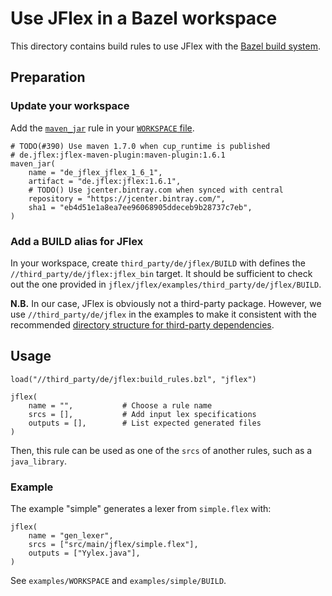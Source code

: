 # Use JFlex in a Bazel workspace

This directory contains build rules to use JFlex with the
[Bazel build system][bazel].

## Preparation
### Update your workspace

Add the [`maven_jar`][be_maven_jar] rule in your [`WORKSPACE` file][be_workspace].

    # TODO(#390) Use maven 1.7.0 when cup_runtime is published
    # de.jflex:jflex-maven-plugin:maven-plugin:1.6.1
    maven_jar(
        name = "de_jflex_jflex_1_6_1",
        artifact = "de.jflex:jflex:1.6.1",
        # TODO() Use jcenter.bintray.com when synced with central
        repository = "https://jcenter.bintray.com/",
        sha1 = "eb4d51e1a8ea7ee96068905ddeceb9b28737c7eb",
    )

### Add a BUILD alias for JFlex

In your workspace, create `third_party/de/jflex/BUILD` with defines the
`//third_party/de/jflex:jflex_bin` target.
It should be sufficient to check out the one provided in
`jflex/jflex/examples/third_party/de/jflex/BUILD`.

**N.B.** In our case, JFlex is obviously not a third-party package.
However, we use `//third_party/de/jflex` in the examples
to make it consistent with the recommended
[directory structure for third-party dependencies][be_3p].

## Usage

    load("//third_party/de/jflex:build_rules.bzl", "jflex")
    
    jflex(
        name = "",           # Choose a rule name
        srcs = [],           # Add input lex specifications
        outputs = [],        # List expected generated files
    )

Then, this rule can be used as one of the `srcs` of another rules, such as a `java_library`.

### Example

The example "simple" generates a lexer from `simple.flex` with:

    jflex(
        name = "gen_lexer",
        srcs = ["src/main/jflex/simple.flex"],
        outputs = ["Yylex.java"],
    )

See `examples/WORKSPACE` and `examples/simple/BUILD`.



[bazel]: https://bazel.build/
[be_maven_jar]: https://docs.bazel.build/versions/master/be/workspace.html#maven_jar
[be_workspace]: https://docs.bazel.build/versions/master/tutorial/java.html#set-up-the-workspace 
[be_3p]: https://docs.bazel.build/versions/master/best-practices.html#third-party-dependencies
